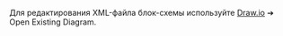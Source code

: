 Для редактирования XML-файла блок-схемы используйте [Draw.io](https://www.draw.io/) ➔ Open Existing Diagram.
